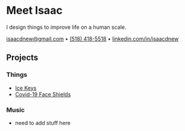 # Meet Isaac

I design things to improve life on a human scale.

[isaacdnew@gmail.com](mailto:isaacdnew@gmail.com) • [(518) 418-5518](tel:1-518-418-5518) • [linkedin.com/in/isaacdnew](https://www.linkedin.com/in/isaacdnew)

## Projects

### Things

- [Ice Keys](projects/ice-keys.md)
- [Covid-19 Face Shields](projects/covid-shields.md)

### Music

- need to add stuff here
